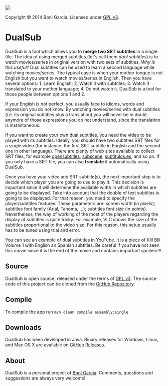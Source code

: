 [![][Logo]][Site]

Copyright &copy; 2014 Boni Garcia. Licensed under [GPL v3].

DualSub
=======

DualSub is a tool which allows you to **merge two SRT subtitles** in a single file. The idea of using merged subtitles (let's call them *dual subtitles*) is to watch movies/series in original version with two sets of subtitles. *Why is this useful?* Dual subtitles can be used to learn a second language while watching movies/series. The typical case is when your mother tongue is not English but you want to watch movies/series in English. Then you have several options: 1. Learn English; 2. Watch it with subtitles; 3. Watch it translated to your mother language; 4. Do not watch it. DualSub is a tool for those people between options 1 and 2.

If your English is not perfect, you usually face to idioms, words and expression you do not know. By watching movies/series with dual subtitles (i.e. its original subtitles plus a translation) you will never be in doubt anymore of those expressions you do not understand, since the translation is instantaneous.

If you want to create your own dual subtitles, you need the video to be played with its subtitles. Ideally, you should have two subtitles SRT files for a single video (for instance, the first SRT subtitle in English and the second one in other language). There are plenty of web sites available to collect SRT files, for example <a href="http://www.opensubtitles.org/">opensubtitles</a>, <a href="http://subscene.com/">subscene</a>, <a href="http://www.subtitulos.es/">subtitulos.es</a>, and so on. If you only have a SRT file, you can also <strong>translate</strong> it automatically using DualSub.

Once you have your video and SRT subtitle(s), the next important step is to decide which player you are going to use to play it. This decision is important since it will determine the available width in which subtitles are going to be displayed. Take into account that the double of text subtitles is going to be displayed. For that reason, you need to specify the player/subtitles features. These parameters are: screen width (in pixels); subtitles font family (Arial, Tahoma, ...); subtitles font size (in points). Nevertheless, the way of working of the most of the players regarding the display of subtitles is quite tricky. For example, VLC shows the size of the subtitles proportional to the video size. For this reason, this setup usually has to be tuned using trial and error.

You can see an example of dual subtitles in [YouTube]. It is a piece of Kill Bill Volume 1 with English an Spanish subtitles. Be careful if you have not seen this movie since it is the end of the movie and contains important spoilers!!!

Source
------

DualSub is open source, released under the terms of [GPL v3]. The source code of this project can be cloned from the [GitHub Repository].

Compile
-------

To compile the app run `mvn clean compile assembly:single`

Downloads
---------

DualSub has been developed in Java. Binary releases for Windows, Linux, and Mac OS X are available on [GitHub Releases].

About
-----

DualSub is a personal project of [Boni Garcia]. Comments, questions and suggestions are always very welcome!

[Logo]: http://bonigarcia.github.io/dualsub/img/dualsub.png
[GPL v3]: https://www.gnu.org/copyleft/gpl.html
[Site]: http://bonigarcia.github.io/dualsub/
[GitHub Repository]: https://github.com/bonigarcia/dualsub
[Boni Garcia]: http://bonigarcia.github.io/
[GitHub Releases]: https://github.com/bonigarcia/dualsub/releases
[YouTube]: https://www.youtube.com/watch?v=GwaeRt9bOL0
